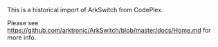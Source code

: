 This is a historical import of ArkSwitch from CodePlex.

Please see https://github.com/arktronic/ArkSwitch/blob/master/docs/Home.md for more info.
